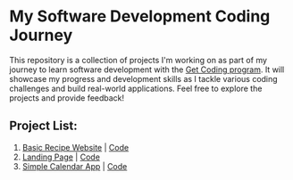 # My Software Development Coding Journey

This repository is a collection of projects I'm working on as part of my journey to learn software development with the [Get Coding program](https://www.getcoding.ca/). It will showcase my progress and development skills as I tackle various coding challenges and build real-world applications. Feel free to explore the projects and provide feedback!

## Project List:

1. [Basic Recipe Website](https://sumusa.github.io/recipe-project/) | [Code](https://github.com/sumusa/recipe-project)
2. [Landing Page](https://sumusa.github.io/landing-page/) | [Code](https://github.com/sumusa/landing-page)
3. [Simple Calendar App](https://sumusa.github.io/simple-calendar-app/) | [Code](https://github.com/sumusa/simple-calendar-app)
